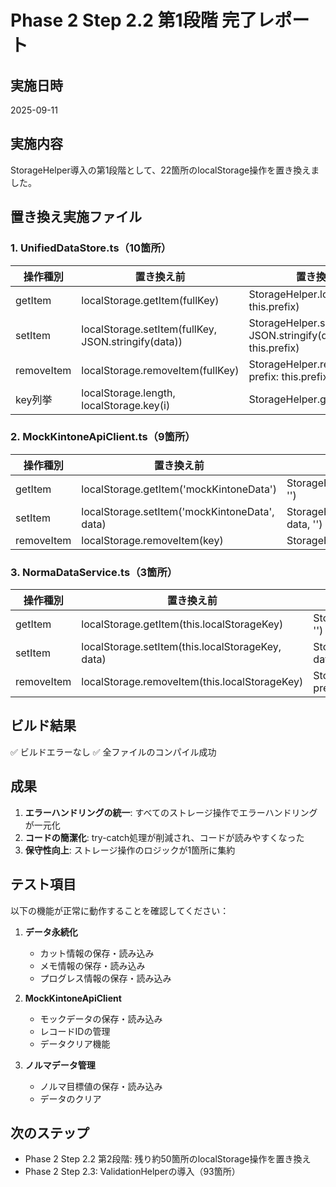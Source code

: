# Phase 2 Step 2.2 第1段階 完了レポート

## 実施日時
2025-09-11

## 実施内容
StorageHelper導入の第1段階として、22箇所のlocalStorage操作を置き換えました。

## 置き換え実施ファイル

### 1. UnifiedDataStore.ts（10箇所）
| 操作種別 | 置き換え前 | 置き換え後 |
|---------|------------|------------|
| getItem | localStorage.getItem(fullKey) | StorageHelper.loadRaw(key, this.prefix) |
| setItem | localStorage.setItem(fullKey, JSON.stringify(data)) | StorageHelper.saveRaw(key, JSON.stringify(data), this.prefix) |
| removeItem | localStorage.removeItem(fullKey) | StorageHelper.remove(key, { prefix: this.prefix }) |
| key列挙 | localStorage.length, localStorage.key(i) | StorageHelper.getKeys(prefix) |

### 2. MockKintoneApiClient.ts（9箇所）
| 操作種別 | 置き換え前 | 置き換え後 |
|---------|------------|------------|
| getItem | localStorage.getItem('mockKintoneData') | StorageHelper.loadRaw('mockKintoneData', '') |
| setItem | localStorage.setItem('mockKintoneData', data) | StorageHelper.saveRaw('mockKintoneData', data, '') |
| removeItem | localStorage.removeItem(key) | StorageHelper.remove(key, { prefix: '' }) |

### 3. NormaDataService.ts（3箇所）
| 操作種別 | 置き換え前 | 置き換え後 |
|---------|------------|------------|
| getItem | localStorage.getItem(this.localStorageKey) | StorageHelper.loadRaw(this.localStorageKey, '') |
| setItem | localStorage.setItem(this.localStorageKey, data) | StorageHelper.saveRaw(this.localStorageKey, data, '') |
| removeItem | localStorage.removeItem(this.localStorageKey) | StorageHelper.remove(this.localStorageKey, { prefix: '' }) |

## ビルド結果
✅ ビルドエラーなし
✅ 全ファイルのコンパイル成功

## 成果
1. **エラーハンドリングの統一**: すべてのストレージ操作でエラーハンドリングが一元化
2. **コードの簡潔化**: try-catch処理が削減され、コードが読みやすくなった
3. **保守性向上**: ストレージ操作のロジックが1箇所に集約

## テスト項目
以下の機能が正常に動作することを確認してください：

1. **データ永続化**
   - カット情報の保存・読み込み
   - メモ情報の保存・読み込み
   - プログレス情報の保存・読み込み

2. **MockKintoneApiClient**
   - モックデータの保存・読み込み
   - レコードIDの管理
   - データクリア機能

3. **ノルマデータ管理**
   - ノルマ目標値の保存・読み込み
   - データのクリア

## 次のステップ
- Phase 2 Step 2.2 第2段階: 残り約50箇所のlocalStorage操作を置き換え
- Phase 2 Step 2.3: ValidationHelperの導入（93箇所）
